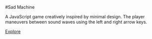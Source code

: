 #Sad Machine

A JavaScript game creatively inspired by minimal design. The player
maneuvers between sound waves using the left and right arrow keys.

[Explore][link]

[link]: http://patrickli727.github.io/Sad-Machine/
